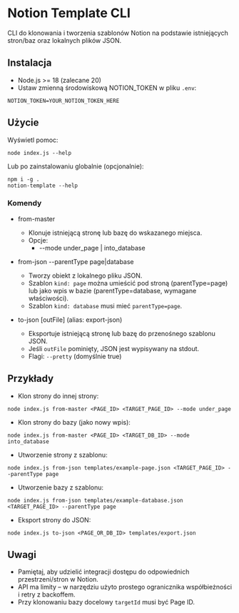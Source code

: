 # Notion Template CLI

CLI do klonowania i tworzenia szablonów Notion na podstawie istniejących stron/baz oraz lokalnych plików JSON.

## Instalacja

- Node.js >= 18 (zalecane 20)
- Ustaw zmienną środowiskową NOTION_TOKEN w pliku `.env`:

```
NOTION_TOKEN=YOUR_NOTION_TOKEN_HERE
```

## Użycie

Wyświetl pomoc:

```
node index.js --help
```

Lub po zainstalowaniu globalnie (opcjonalnie):

```
npm i -g .
notion-template --help
```

### Komendy

- from-master <masterId> <targetId>
  - Klonuje istniejącą stronę lub bazę do wskazanego miejsca.
  - Opcje:
    - --mode under_page | into_database

- from-json <templatePath> <targetId> --parentType page|database
  - Tworzy obiekt z lokalnego pliku JSON.
  - Szablon `kind: page` można umieścić pod stroną (parentType=page) lub jako wpis w bazie (parentType=database, wymagane właściwości).
  - Szablon `kind: database` musi mieć `parentType=page`.

- to-json <id> [outFile] (alias: export-json)
  - Eksportuje istniejącą stronę lub bazę do przenośnego szablonu JSON.
  - Jeśli `outFile` pominięty, JSON jest wypisywany na stdout.
  - Flagi: `--pretty` (domyślnie true)

## Przykłady

- Klon strony do innej strony:
```
node index.js from-master <PAGE_ID> <TARGET_PAGE_ID> --mode under_page
```

- Klon strony do bazy (jako nowy wpis):
```
node index.js from-master <PAGE_ID> <TARGET_DB_ID> --mode into_database
```

- Utworzenie strony z szablonu:
```
node index.js from-json templates/example-page.json <TARGET_PAGE_ID> --parentType page
```

- Utworzenie bazy z szablonu:
```
node index.js from-json templates/example-database.json <TARGET_PAGE_ID> --parentType page
```

- Eksport strony do JSON:
```
node index.js to-json <PAGE_OR_DB_ID> templates/export.json
```

## Uwagi

- Pamiętaj, aby udzielić integracji dostępu do odpowiednich przestrzeni/stron w Notion.
- API ma limity – w narzędziu użyto prostego ogranicznika współbieżności i retry z backoffem.
- Przy klonowaniu bazy docelowy `targetId` musi być Page ID.